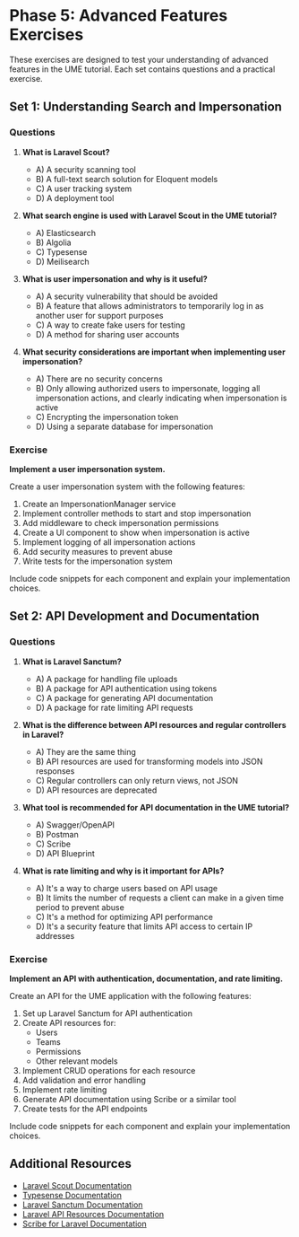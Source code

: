 # Phase 5: Advanced Features Exercises

<link rel="stylesheet" href="../assets/css/styles.css">

These exercises are designed to test your understanding of advanced features in the UME tutorial. Each set contains questions and a practical exercise.

## Set 1: Understanding Search and Impersonation

### Questions

1. **What is Laravel Scout?**
   - A) A security scanning tool
   - B) A full-text search solution for Eloquent models
   - C) A user tracking system
   - D) A deployment tool

2. **What search engine is used with Laravel Scout in the UME tutorial?**
   - A) Elasticsearch
   - B) Algolia
   - C) Typesense
   - D) Meilisearch

3. **What is user impersonation and why is it useful?**
   - A) A security vulnerability that should be avoided
   - B) A feature that allows administrators to temporarily log in as another user for support purposes
   - C) A way to create fake users for testing
   - D) A method for sharing user accounts

4. **What security considerations are important when implementing user impersonation?**
   - A) There are no security concerns
   - B) Only allowing authorized users to impersonate, logging all impersonation actions, and clearly indicating when impersonation is active
   - C) Encrypting the impersonation token
   - D) Using a separate database for impersonation

### Exercise

**Implement a user impersonation system.**

Create a user impersonation system with the following features:

1. Create an ImpersonationManager service
2. Implement controller methods to start and stop impersonation
3. Add middleware to check impersonation permissions
4. Create a UI component to show when impersonation is active
5. Implement logging of all impersonation actions
6. Add security measures to prevent abuse
7. Write tests for the impersonation system

Include code snippets for each component and explain your implementation choices.

## Set 2: API Development and Documentation

### Questions

1. **What is Laravel Sanctum?**
   - A) A package for handling file uploads
   - B) A package for API authentication using tokens
   - C) A package for generating API documentation
   - D) A package for rate limiting API requests

2. **What is the difference between API resources and regular controllers in Laravel?**
   - A) They are the same thing
   - B) API resources are used for transforming models into JSON responses
   - C) Regular controllers can only return views, not JSON
   - D) API resources are deprecated

3. **What tool is recommended for API documentation in the UME tutorial?**
   - A) Swagger/OpenAPI
   - B) Postman
   - C) Scribe
   - D) API Blueprint

4. **What is rate limiting and why is it important for APIs?**
   - A) It's a way to charge users based on API usage
   - B) It limits the number of requests a client can make in a given time period to prevent abuse
   - C) It's a method for optimizing API performance
   - D) It's a security feature that limits API access to certain IP addresses

### Exercise

**Implement an API with authentication, documentation, and rate limiting.**

Create an API for the UME application with the following features:

1. Set up Laravel Sanctum for API authentication
2. Create API resources for:
   - Users
   - Teams
   - Permissions
   - Other relevant models
3. Implement CRUD operations for each resource
4. Add validation and error handling
5. Implement rate limiting
6. Generate API documentation using Scribe or a similar tool
7. Create tests for the API endpoints

Include code snippets for each component and explain your implementation choices.

## Additional Resources

- [Laravel Scout Documentation](https://laravel.com/docs/scout)
- [Typesense Documentation](https://typesense.org/docs/)
- [Laravel Sanctum Documentation](https://laravel.com/docs/sanctum)
- [Laravel API Resources Documentation](https://laravel.com/docs/eloquent-resources)
- [Scribe for Laravel Documentation](https://scribe.knuckles.wtf/laravel/)
